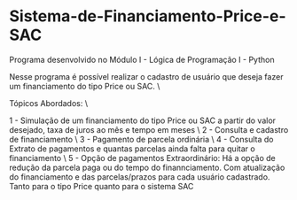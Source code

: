 # Sistema-de-Financiamento-Price-e-SAC
Programa desenvolvido no Módulo I - Lógica de Programação I - Python

Nesse programa é possível realizar o cadastro de usuário que deseja fazer um financiamento do tipo Price ou SAC. \\

Tópicos Abordados: \\

1 - Simulação de um financiamento do tipo Price ou SAC a partir do valor desejado, taxa de juros ao mês e tempo em meses \\
2 - Consulta e cadastro de financiamento \\
3 - Pagamento de parcela ordinária \\
4 - Consulta do Extrato de pagamentos e quantas parcelas ainda falta para quitar o financiamento \\
5 - Opção de pagamentos Extraordinário: Há a opção de redução da parcela paga ou do tempo do finannciamento. Com atualização do financiamento e das parcelas/prazos para cada usuário cadastrado. Tanto para o tipo Price quanto para o sistema SAC


